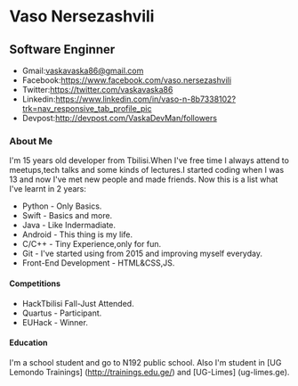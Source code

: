 # Vaso Nersezashvili 
## Software Enginner
* Gmail:vaskavaska86@gmail.com
* Facebook:https://www.facebook.com/vaso.nersezashvili
* Twitter:https://twitter.com/vaskavaska86
* Linkedin:https://www.linkedin.com/in/vaso-n-8b7338102?trk=nav_responsive_tab_profile_pic
* Devpost:http://devpost.com/VaskaDevMan/followers

### About Me
I'm 15 years old developer from Tbilisi.When I've free time I always attend to meetups,tech talks and some kinds of lectures.I started coding when I was 13 and now I've met new people and made friends.
Now this is a list what I've learnt in 2 years:
* Python - Only Basics.
* Swift - Basics and more.
* Java - Like Indermadiate.
* Android - This thing is my life.
* C/C++ - Tiny Experience,only for fun.
* Git - I've started using from 2015 and improving myself everyday.
* Front-End Development - HTML&CSS,JS.

#### Competitions
 * HackTbilisi Fall-Just Attended.
 * Quartus - Participant.
 * EUHack - Winner.
 
#### Education
 I'm a school student and go to N192 public school.
 Also I'm student in [UG Lemondo Trainings] (http://trainings.edu.ge/) and [UG-Limes] (ug-limes.ge).
